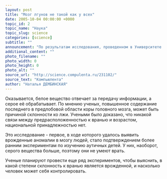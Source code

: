 ```yaml
---
layout: post
title: "Мозг лгунов не такой как у всех"
date: 2005-10-04 00:00:00 +0000
topic_id: 2
topic_name: "Наука"
topic_slug: science
categories: [science]
subtitle: ""
announcement: "По результатам исследования, проведенном в Университете Южной Калифорнии, выяснилось, что содержание белого вещества в мозге лгунов на 26% процентов больше, чем у людей, не склонных врать. При помощи магнитно-резонансного томографа ученые просканировали мозг 49 человек, поделенных на три группы. В первую входили люди, не отличающиеся ни агрессивностью, ни лживостью. Во вторую попали те, кто хронически врет, а в третью - люди с нестабильным поведением."
additional_content: ""
photo_filename: ""
photo_width: 0
photo_height: 0
photo_alt: ""
source_url: "http://science.compulenta.ru/231102/"
source_text: "Компьюлента"
author: "Наталья ДЕМБИНСКАЯ"
---
```

Оказывается, белое вещество отвечает за передачу информации, а серое её обрабатывает. По мнению ученых, повышенное содержание последнего в предлобовой области коры головного мозга, может быть причиной склонности ко лжи. Учеными было доказано, что никакой связи между предрасположенностью к вранью и возрастом, национальной принадлежностью нет.

Это исследование - первое, в ходе которого удалось выявить врожденные аномалии в мозгу людей, стало подтверждением более ранним экспериментам по изучению аутичных детей. У них, наоборот, серого вещества больше, поэтому они не умеют врать.

Ученые планируют провести еще ряд экспериментов, чтобы выяснить, в какой степени склонность к вранью является врожденной, и насколько человек может себя контролировать.
